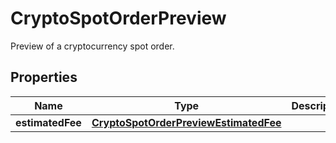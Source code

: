 

# CryptoSpotOrderPreview

Preview of a cryptocurrency spot order.

## Properties

| Name | Type | Description | Notes |
|------------ | ------------- | ------------- | -------------|
|**estimatedFee** | [**CryptoSpotOrderPreviewEstimatedFee**](CryptoSpotOrderPreviewEstimatedFee.md) |  |  [optional] |



